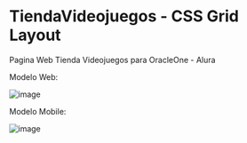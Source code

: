 # TiendaVideojuegos - CSS Grid Layout

Pagina Web Tienda Videojuegos para OracleOne - Alura

Modelo Web:

![image](https://user-images.githubusercontent.com/93406033/189552892-6b616b46-f06e-4b7c-97dc-4ebd6ce351d8.png)

Modelo Mobile:

![image](https://user-images.githubusercontent.com/93406033/189552877-a205a63f-4a02-440e-a79d-bc97639198bf.png)
